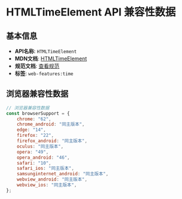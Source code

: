 # HTMLTimeElement API 兼容性数据

## 基本信息

- **API名称**: `HTMLTimeElement`
- **MDN文档**: [HTMLTimeElement](https://developer.mozilla.org/docs/Web/API/HTMLTimeElement)
- **规范文档**: [查看规范](https://html.spec.whatwg.org/multipage/text-level-semantics.html#htmltimeelement)
- **标签**: `web-features:time`

## 浏览器兼容性数据

```javascript
// 浏览器兼容性数据
const browserSupport = {
    chrome: "62",
    chrome_android: "同主版本",
    edge: "14",
    firefox: "22",
    firefox_android: "同主版本",
    oculus: "同主版本",
    opera: "49",
    opera_android: "46",
    safari: "10",
    safari_ios: "同主版本",
    samsunginternet_android: "同主版本",
    webview_android: "同主版本",
    webview_ios: "同主版本",
};

```

